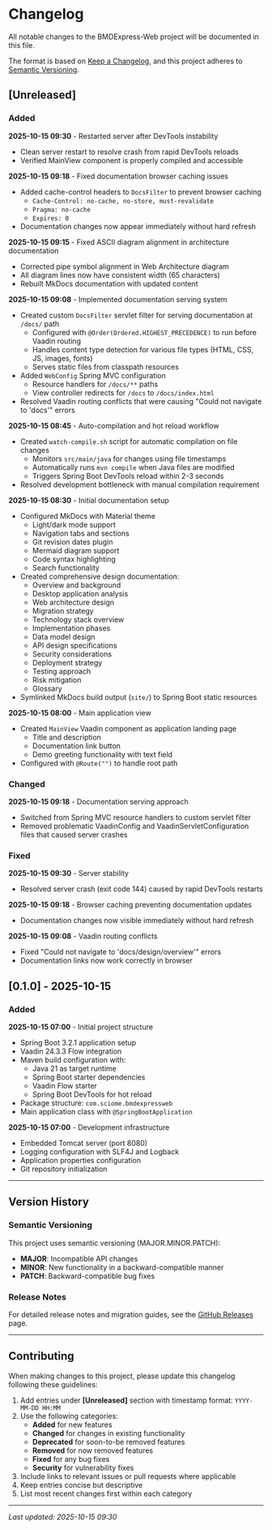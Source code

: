 # Changelog

All notable changes to the BMDExpress-Web project will be documented in this file.

The format is based on [Keep a Changelog](https://keepachangelog.com/en/1.0.0/),
and this project adheres to [Semantic Versioning](https://semver.org/spec/v2.0.0.html).

## [Unreleased]

### Added

**2025-10-15 09:30** - Restarted server after DevTools instability
- Clean server restart to resolve crash from rapid DevTools reloads
- Verified MainView component is properly compiled and accessible

**2025-10-15 09:18** - Fixed documentation browser caching issues
- Added cache-control headers to `DocsFilter` to prevent browser caching
  - `Cache-Control: no-cache, no-store, must-revalidate`
  - `Pragma: no-cache`
  - `Expires: 0`
- Documentation changes now appear immediately without hard refresh

**2025-10-15 09:15** - Fixed ASCII diagram alignment in architecture documentation
- Corrected pipe symbol alignment in Web Architecture diagram
- All diagram lines now have consistent width (65 characters)
- Rebuilt MkDocs documentation with updated content

**2025-10-15 09:08** - Implemented documentation serving system
- Created custom `DocsFilter` servlet filter for serving documentation at `/docs/` path
  - Configured with `@Order(Ordered.HIGHEST_PRECEDENCE)` to run before Vaadin routing
  - Handles content type detection for various file types (HTML, CSS, JS, images, fonts)
  - Serves static files from classpath resources
- Added `WebConfig` Spring MVC configuration
  - Resource handlers for `/docs/**` paths
  - View controller redirects for `/docs` to `/docs/index.html`
- Resolved Vaadin routing conflicts that were causing "Could not navigate to 'docs'" errors

**2025-10-15 08:45** - Auto-compilation and hot reload workflow
- Created `watch-compile.sh` script for automatic compilation on file changes
  - Monitors `src/main/java` for changes using file timestamps
  - Automatically runs `mvn compile` when Java files are modified
  - Triggers Spring Boot DevTools reload within 2-3 seconds
- Resolved development bottleneck with manual compilation requirement

**2025-10-15 08:30** - Initial documentation setup
- Configured MkDocs with Material theme
  - Light/dark mode support
  - Navigation tabs and sections
  - Git revision dates plugin
  - Mermaid diagram support
  - Code syntax highlighting
  - Search functionality
- Created comprehensive design documentation:
  - Overview and background
  - Desktop application analysis
  - Web architecture design
  - Migration strategy
  - Technology stack overview
  - Implementation phases
  - Data model design
  - API design specifications
  - Security considerations
  - Deployment strategy
  - Testing approach
  - Risk mitigation
  - Glossary
- Symlinked MkDocs build output (`site/`) to Spring Boot static resources

**2025-10-15 08:00** - Main application view
- Created `MainView` Vaadin component as application landing page
  - Title and description
  - Documentation link button
  - Demo greeting functionality with text field
- Configured with `@Route("")` to handle root path

### Changed

**2025-10-15 09:18** - Documentation serving approach
- Switched from Spring MVC resource handlers to custom servlet filter
- Removed problematic VaadinConfig and VaadinServletConfiguration files that caused server crashes

### Fixed

**2025-10-15 09:30** - Server stability
- Resolved server crash (exit code 144) caused by rapid DevTools restarts

**2025-10-15 09:18** - Browser caching preventing documentation updates
- Documentation changes now visible immediately without hard refresh

**2025-10-15 09:08** - Vaadin routing conflicts
- Fixed "Could not navigate to 'docs/design/overview'" errors
- Documentation links now work correctly in browser

## [0.1.0] - 2025-10-15

### Added

**2025-10-15 07:00** - Initial project structure
- Spring Boot 3.2.1 application setup
- Vaadin 24.3.3 Flow integration
- Maven build configuration with:
  - Java 21 as target runtime
  - Spring Boot starter dependencies
  - Vaadin Flow starter
  - Spring Boot DevTools for hot reload
- Package structure: `com.sciome.bmdexpressweb`
- Main application class with `@SpringBootApplication`

**2025-10-15 07:00** - Development infrastructure
- Embedded Tomcat server (port 8080)
- Logging configuration with SLF4J and Logback
- Application properties configuration
- Git repository initialization

---

## Version History

### Semantic Versioning
This project uses semantic versioning (MAJOR.MINOR.PATCH):
- **MAJOR**: Incompatible API changes
- **MINOR**: New functionality in a backward-compatible manner
- **PATCH**: Backward-compatible bug fixes

### Release Notes
For detailed release notes and migration guides, see the [GitHub Releases](https://github.com/sciome/BMDExpress-Web/releases) page.

---

## Contributing
When making changes to this project, please update this changelog following these guidelines:

1. Add entries under **[Unreleased]** section with timestamp format: `YYYY-MM-DD HH:MM`
2. Use the following categories:
   - **Added** for new features
   - **Changed** for changes in existing functionality
   - **Deprecated** for soon-to-be removed features
   - **Removed** for now removed features
   - **Fixed** for any bug fixes
   - **Security** for vulnerability fixes
3. Include links to relevant issues or pull requests where applicable
4. Keep entries concise but descriptive
5. List most recent changes first within each category

---

*Last updated: 2025-10-15 09:30*
